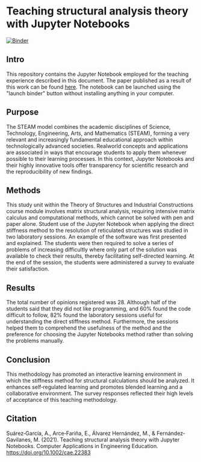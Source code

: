 # Teaching structural analysis theory with Jupyter Notebooks

[![Binder](https://mybinder.org/badge_logo.svg)](https://mybinder.org/v2/gh/asuagar/knowpil-theory-structures/master?filepath=stiffness.ipynb)

## Intro

This repository contains the Jupyter Notebook employed for the teaching experience described in this document. The paper published as a result of this work can be found [here](https://doi.org/10.1002/cae.22383). The notebook can be launched using the "launch binder" button without installing anything in your computer.

## Purpose

The STEAM model combines the academic disciplines of Science, Technology, Engineering, Arts, and Mathematics (STEAM), forming a very relevant and increasingly fundamental educational approach within technologically advanced societies. Realworld concepts and applications are associated in ways that encourage students to apply them whenever possible to their learning processes. In this context, Jupyter Notebooks and their highly innovative tools offer transparency for scientific research and the reproducibility of new findings.

## Methods

This study unit within the Theory of Structures and Industrial Constructions course module involves matrix structural analysis, requiring intensive matrix calculus and computational methods, which cannot be solved with pen and paper alone. Student use of the Jupyter Notebook when applying the direct stiffness method to the resolution of reticulated structures was studied in two laboratory sessions. An example of the software was first presented and explained. The students were then required to solve a series of problems of increasing difficultly where only part of the solution was available to check their results, thereby facilitating self-directed learning. At the end of the session, the students were administered a survey to evaluate their satisfaction.

## Results

The total number of opinions registered was 28. Although half of the students said that they did not like programming, and 60% found the code difficult to follow, 82% found the laboratory sessions useful for understanding the direct stiffness method. Furthermore, the sessions helped them to comprehend the usefulness of the method and the preference for choosing the Jupyter Notebooks method rather than solving the problems manually. 

## Conclusion

This methodology has promoted an interactive learning environment in which the stiffness method for structural calculations should be analyzed. It enhances self‐regulated learning and promotes blended learning and a collaborative environment. The survey responses reflected their high levels of acceptance of this teaching methodology.

## Citation

Suárez‐García, A., Arce‐Fariña, E., Álvarez Hernández, M., & Fernández‐Gavilanes, M. (2021). Teaching structural analysis theory with Jupyter Notebooks. Computer Applications in Engineering Education. https://doi.org/10.1002/cae.22383
